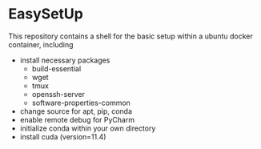 # EasySetUp
This repository contains a shell for the basic setup within a ubuntu docker container, including 
- install necessary packages
  - build-essential 
  - wget
  - tmux
  - openssh-server
  - software-properties-common
- change source for apt, pip, conda
- enable remote debug for PyCharm
- initialize conda within your own directory
- install cuda (version=11.4)
